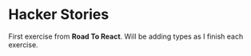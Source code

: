 # Hacker Stories
First exercise from **Road To React**.
Will be adding types as I finish each exercise.
